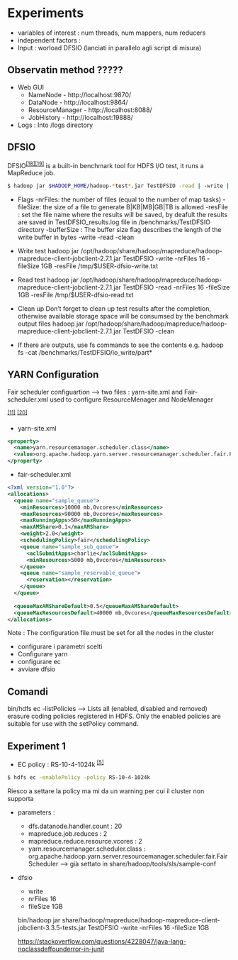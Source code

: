 # Experiments

* variables of interest : num threads, num mappers, num reducers
* independent factors :
* Input : worload DFSIO (lanciati in parallelo agli script di misura)


## Observatin method ?????
* Web GUI
  * NameNode - http://localhost:9870/
  * DataNode -  http://localhost:9864/
  * ResourceManager - http://localhost:8088/
  * JobHistory - http://localhost:19888/
* Logs : Into /logs directory

## DFSIO
DFSIO<sup>[[18]](References.md#dfsio)</sup><sup>[[19]](References.md#benchmark)</sup> is a built-in benchmark tool for HDFS I/O test, it runs a MapReduce job.

```bash
$ hadoop jar $HADOOP_HOME/hadoop-*test*.jar TestDFSIO -read | -write | -clean [-nrFiles N] [-fileSize MB] [-resFile resultFileName] [-bufferSize Bytes]
```


* Flags
-nrFiles: the number of files (equal to the number of map tasks)
-fileSize: the size of a file to generate B|KB|MB|GB|TB is allowed
-resFile : set the file name where the results will be saved, by deafult the results are saved in TestDFSIO_results.log file in /benchmarks/TestDFSIO directory
-bufferSize : The buffer size flag describes the length of the write buffer in bytes
-write
-read
-clean

* Write test
hadoop jar /opt/hadoop/share/hadoop/mapreduce/hadoop-mapreduce-client-jobclient-2.7.1.jar TestDFSIO -write -nrFiles 16 -fileSize 1GB -resFile /tmp/$USER-dfsio-write.txt

* Read test
hadoop jar /opt/hadoop/share/hadoop/mapreduce/hadoop-mapreduce-client-jobclient-2.7.1.jar TestDFSIO -read -nrFiles 16 -fileSize 1GB -resFile /tmp/$USER-dfsio-read.txt

* Clean up 
Don’t forget to clean up test results after the completion, otherwise available storage space will be consumsed by the benchmark output files
hadoop jar /opt/hadoop/share/hadoop/mapreduce/hadoop-mapreduce-client-jobclient-2.7.1.jar TestDFSIO -clean

* If there are outputs, use fs commands to see the contents e.g.
hadoop fs -cat /benchmarks/TestDFSIO/io_write/part*


## YARN Configuration
Fair scheduler configuartion --> two files : yarn-site.xml and Fair-scheduler.xml used to configure ResourceMenager and NodeMenager

<sup>[[11]](References.md#yarn_intro)</sup>
<sup>[[20]](References.md#fair_scheduler)</sup>

* yarn-site.xml

```xml
<property>
  <name>yarn.resourcemanager.scheduler.class</name>
  <value>org.apache.hadoop.yarn.server.resourcemanager.scheduler.fair.FairScheduler</value>
</property>
```

* fair-scheduler.xml
```xml
<?xml version="1.0"?>
<allocations>
  <queue name="sample_queue">
    <minResources>10000 mb,0vcores</minResources>
    <maxResources>90000 mb,0vcores</maxResources>
    <maxRunningApps>50</maxRunningApps>
    <maxAMShare>0.1</maxAMShare>
    <weight>2.0</weight>
    <schedulingPolicy>fair</schedulingPolicy>
    <queue name="sample_sub_queue">
      <aclSubmitApps>charlie</aclSubmitApps>
      <minResources>5000 mb,0vcores</minResources>
    </queue>
    <queue name="sample_reservable_queue">
      <reservation></reservation>
    </queue>
  </queue>
  
  <queueMaxAMShareDefault>0.5</queueMaxAMShareDefault>
  <queueMaxResourcesDefault>40000 mb,0vcores</queueMaxResourcesDefault>
</allocations>
```


Note : The configuration file must be set for all the nodes in the cluster 


* configurare i parametri scelti
* Configurare yarn
* configurare ec
* avviare dfsio

## Comandi 
bin/hdfs ec -listPolicies  --> Lists all (enabled, disabled and removed) erasure coding policies registered in HDFS. Only the enabled policies are suitable for use with the setPolicy command.


## Experiment 1

* EC policy : RS-10-4-1024k   <sup>[[5]](References.md#EC)</sup>

```bash
$ hdfs ec -enablePolicy -policy RS-10-4-1024k
```
Riesco a settare la policy ma mi da un warning per cui il cluster non supporta 



* parameters : 
  * dfs.datanode.handler.count : 20 
  * mapreduce.job.reduces : 2
  * mapreduce.reduce.resource.vcores : 2
  * yarn.resourcemanager.scheduler.class : org.apache.hadoop.yarn.server.resourcemanager.scheduler.fair.FairScheduler  --> già settato in share/hadoop/tools/sls/sample-conf

* dfsio
  * write
  * nrFiles 16
  * fileSize 1GB

  bin/hadoop jar share/hadoop/mapreduce/hadoop-mapreduce-client-jobclient-3.3.5-tests.jar TestDFSIO -write -nrFiles 16 -fileSize 1GB

  https://stackoverflow.com/questions/4228047/java-lang-noclassdeffounderror-in-junit